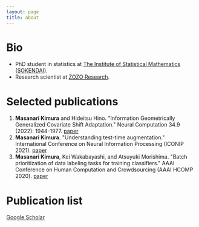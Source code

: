 ```yaml
---
layout: page
title: about
---
```


# Bio

- PhD student in statistics at [The Institute of Statistical Mathematics](https://www.ism.ac.jp/index_e.html) ([SOKENDAI](https://www.soken.ac.jp/en/prog/stat/)).
- Research scientist at [ZOZO Research](https://research.zozo.com/).

# Selected publications

1. **Masanari Kimura** and Hideitsu Hino. "Information Geometrically Generalized Covariate Shift Adaptation." Neural Computation 34.9 (2022): 1944-1977. [paper](https://direct.mit.edu/neco/article-abstract/34/9/1944/112381/Information-Geometrically-Generalized-Covariate?redirectedFrom=fulltext)
2. **Masanari Kimura**. "Understanding test-time augmentation." International Conference on Neural Information Processing (ICONIP 2021). [paper](https://link.springer.com/chapter/10.1007/978-3-030-92185-9_46)
3. **Masanari Kimura**, Kei Wakabayashi, and Atsuyuki Morishima. "Batch prioritization of data labeling tasks for training classifiers." AAAI Conference on Human Computation and Crowdsourcing (AAAI HCOMP 2020). [paper](https://ojs.aaai.org/index.php/HCOMP/article/view/7476)

# Publication list

[Google Scholar](https://scholar.google.co.jp/citations?view_op=list_works&hl=en&hl=en&user=bPRGC8gAAAAJ)

<!-- Google tag (gtag.js) -->
<script async src="https://www.googletagmanager.com/gtag/js?id=G-0XCJJ5R42B"></script>
<script>
  window.dataLayer = window.dataLayer || [];
  function gtag(){dataLayer.push(arguments);}
  gtag('js', new Date());

  gtag('config', 'G-0XCJJ5R42B');
</script>